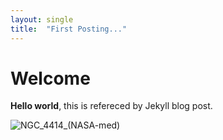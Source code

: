 ```yaml
---
layout: single
title:  "First Posting..."
---
```


# Welcome
**Hello world**, this is refereced by Jekyll blog post.

![NGC_4414_(NASA-med)](G:\GIT\zeeeum-github-blog\zeeeum.github.io\_images\NGC_4414_(NASA-med).jpg)
